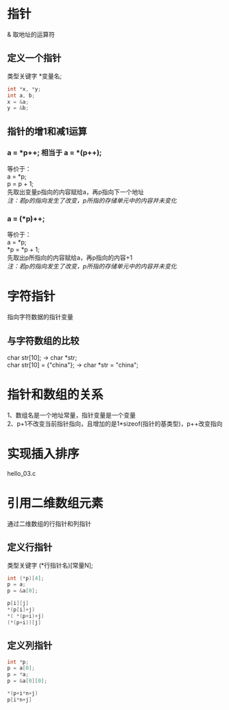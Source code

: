 指针
====
&       取地址的运算符   

定义一个指针
----------
类型关键字 *变量名;   
``` c
int *x, *y;
int a, b;
x = &a;
y = &b;
```

指针的增1和减1运算
----------------
### a = *p++;   相当于  a = *(p++);   
等价于：   
a = *p;   
p = p + 1;   
先取出变量p指向的内容赋给a，再p指向下一个地址   
*注：若p的指向发生了改变，p所指的存储单元中的内容并未变化*   

### a = (*p)++;
等价于：   
a = *p;   
*p = *p + 1;   
先取出p所指向的内容赋给a，再p指向的内容+1   
*注：若p的指向发生了改变，p所指的存储单元中的内容并未变化*   

字符指针
=======
指向字符数据的指针变量

与字符数组的比较
----------
char str[10];   ->  char *str;   
char str[10] = {"china"};   ->  char *str = "china";

指针和数组的关系
==============
1、数组名是一个地址常量，指针变量是一个变量   
2、p+1不改变当前指针指向，且增加的是1*sizeof(指针的基类型)，p++改变指向

实现插入排序
==========
hello_03.c

引用二维数组元素
==============
通过二维数组的行指针和列指针   

定义行指针
---------
类型关键字 (*行指针名)[常量N];   
```c
int (*p)[4];
p = a;  
p = &a[0];

p[i][j]
*(p[i]+j)
*( *(p+i)+j)
(*(p+i))[j]
```

定义列指针
---------
```c
int *p;
p = a[0];   
p = *a;     
p = &a[0][0];

*(p+i*n+j)
p[i*n+j]
```